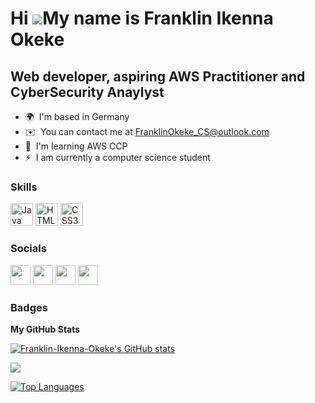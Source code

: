 Hi ![](https://user-images.githubusercontent.com/18350557/176309783-0785949b-9127-417c-8b55-ab5a4333674e.gif)My name is Franklin Ikenna Okeke
=============================================================================================================================================

Web developer, aspiring AWS Practitioner and CyberSecurity Anaylyst
------------------------------------

* 🌍  I'm based in Germany
* ✉️  You can contact me at [FranklinOkeke\_CS@outlook.com](mailto:FranklinOkeke_CS@outlook.com)
* 🧠  I'm learning AWS CCP 
* ⚡  I am currently a computer science student

### Skills

<p align="left">
<a href="https://www.oracle.com/java/" target="_blank" rel="noreferrer"><img src="https://raw.githubusercontent.com/danielcranney/readme-generator/main/public/icons/skills/java-colored.svg" width="36" height="36" alt="Java" /></a>
<a href="https://developer.mozilla.org/en-US/docs/Glossary/HTML5" target="_blank" rel="noreferrer"><img src="https://raw.githubusercontent.com/danielcranney/readme-generator/main/public/icons/skills/html5-colored.svg" width="36" height="36" alt="HTML5" /></a>
<a href="https://www.w3.org/TR/CSS/#css" target="_blank" rel="noreferrer"><img src="https://raw.githubusercontent.com/danielcranney/readme-generator/main/public/icons/skills/css3-colored.svg" width="36" height="36" alt="CSS3" /></a>
</p>


### Socials

<p align="left"> <a href="https://discord.com/users/Frank14#8401" target="_blank" rel="noreferrer"><img src="https://raw.githubusercontent.com/danielcranney/readme-generator/main/public/icons/socials/discord.svg" width="32" height="32" /></a> <a href="https://www.github.com/Franklin-Ikenna-Okeke" target="_blank" rel="noreferrer"><img src="https://raw.githubusercontent.com/danielcranney/readme-generator/main/public/icons/socials/github-dark.svg" width="32" height="32" /></a> <a href="http://www.instagram.com/Frankblaze14" target="_blank" rel="noreferrer"><img src="https://raw.githubusercontent.com/danielcranney/readme-generator/main/public/icons/socials/instagram.svg" width="32" height="32" /></a> <a href="https://www.linkedin.com/in/Franklin Ikenna Okeke" target="_blank" rel="noreferrer"><img src="https://raw.githubusercontent.com/danielcranney/readme-generator/main/public/icons/socials/linkedin.svg" width="32" height="32" /></a></p>

### Badges

<b>My GitHub Stats</b>

<a href="http://www.github.com/Franklin-Ikenna-Okeke"><img src="https://github-readme-stats.vercel.app/api?username=Franklin-Ikenna-Okeke&show_icons=true&hide=&count_private=true&title_color=0891b2&text_color=ffffff&icon_color=0891b2&bg_color=1c1917&hide_border=true&show_icons=true" alt="Franklin-Ikenna-Okeke's GitHub stats" /></a>

<a href="http://www.github.com/Franklin-Ikenna-Okeke"><img src="https://github-readme-streak-stats.herokuapp.com/?user=Franklin-Ikenna-Okeke&stroke=ffffff&background=1c1917&ring=0891b2&fire=0891b2&currStreakNum=ffffff&currStreakLabel=0891b2&sideNums=ffffff&sideLabels=ffffff&dates=ffffff&hide_border=true" /></a>

<a href="https://github.com/Franklin-Ikenna-Okeke" align="left"><img src="https://github-readme-stats.vercel.app/api/top-langs/?username=Franklin-Ikenna-Okeke&langs_count=10&title_color=0891b2&text_color=ffffff&icon_color=0891b2&bg_color=1c1917&hide_border=true&locale=en&custom_title=Top%20%Languages" alt="Top Languages" /></a>
